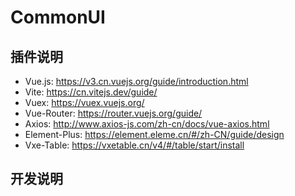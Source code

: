 # CommonUI
## 插件说明
- Vue.js: https://v3.cn.vuejs.org/guide/introduction.html
- Vite: https://cn.vitejs.dev/guide/
- Vuex: https://vuex.vuejs.org/
- Vue-Router: https://router.vuejs.org/guide/
- Axios: http://www.axios-js.com/zh-cn/docs/vue-axios.html
- Element-Plus: https://element.eleme.cn/#/zh-CN/guide/design
- Vxe-Table: https://vxetable.cn/v4/#/table/start/install

## 开发说明
